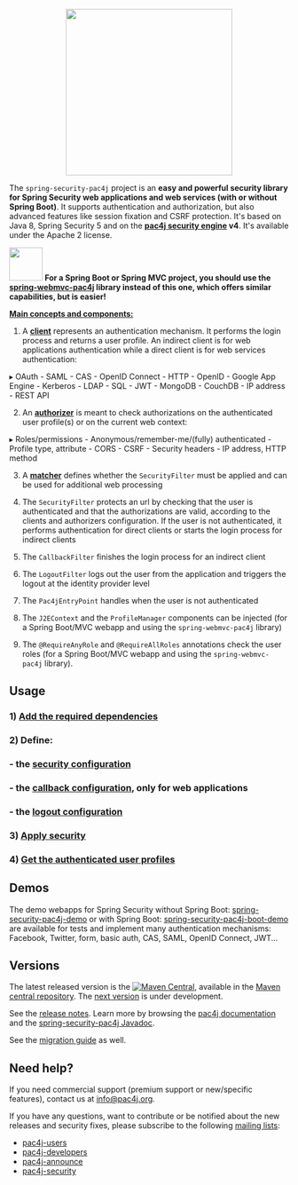 <p align="center">
  <img src="https://pac4j.github.io/pac4j/img/logo-spring-security.png" width="300" />
</p>

The `spring-security-pac4j` project is an **easy and powerful security library for Spring Security web applications and web services (with or without Spring Boot)**. It supports authentication and authorization, but also advanced features like session fixation and CSRF protection.
It's based on Java 8, Spring Security 5 and on the **[pac4j security engine](https://github.com/pac4j/pac4j) v4**. It's available under the Apache 2 license.

<img src="https://pac4j.github.io/pac4j/img/warning_sign.png" width="60" /> <b>For a Spring Boot or Spring MVC project, you should use the [spring-webmvc-pac4j](https://github.com/pac4j/spring-webmvc-pac4j) library instead of this one, which offers similar capabilities, but is easier!</b>

[**Main concepts and components:**](http://www.pac4j.org/docs/main-concepts-and-components.html)

1) A [**client**](http://www.pac4j.org/docs/clients.html) represents an authentication mechanism. It performs the login process and returns a user profile. An indirect client is for web applications authentication while a direct client is for web services authentication:

&#9656; OAuth - SAML - CAS - OpenID Connect - HTTP - OpenID - Google App Engine - Kerberos - LDAP - SQL - JWT - MongoDB - CouchDB - IP address - REST API

2) An [**authorizer**](http://www.pac4j.org/docs/authorizers.html) is meant to check authorizations on the authenticated user profile(s) or on the current web context:

&#9656; Roles/permissions - Anonymous/remember-me/(fully) authenticated - Profile type, attribute -  CORS - CSRF - Security headers - IP address, HTTP method

3) A [**matcher**](http://www.pac4j.org/docs/matchers.html) defines whether the `SecurityFilter` must be applied and can be used for additional web processing

4) The `SecurityFilter` protects an url by checking that the user is authenticated and that the authorizations are valid, according to the clients and authorizers configuration. If the user is not authenticated, it performs authentication for direct clients or starts the login process for indirect clients

5) The `CallbackFilter` finishes the login process for an indirect client

6) The `LogoutFilter` logs out the user from the application and triggers the logout at the identity provider level

7) The `Pac4jEntryPoint` handles when the user is not authenticated

8) The `J2EContext` and the `ProfileManager` components can be injected (for a Spring Boot/MVC webapp and using the `spring-webmvc-pac4j` library)

9) The `@RequireAnyRole` and `@RequireAllRoles` annotations check the user roles (for a Spring Boot/MVC webapp and using the `spring-webmvc-pac4j` library).


## Usage

### 1) [Add the required dependencies](https://github.com/pac4j/spring-security-pac4j/wiki/Dependencies)

### 2) Define:

### - the [security configuration](https://github.com/pac4j/spring-security-pac4j/wiki/Security-configuration)
### - the [callback configuration](https://github.com/pac4j/spring-security-pac4j/wiki/Callback-configuration), only for web applications
### - the [logout configuration](https://github.com/pac4j/spring-security-pac4j/wiki/Logout-configuration)

### 3) [Apply security](https://github.com/pac4j/spring-security-pac4j/wiki/Apply-security)

### 4) [Get the authenticated user profiles](https://github.com/pac4j/spring-security-pac4j/wiki/Get-the-authenticated-user-profiles)


## Demos

The demo webapps for Spring Security without Spring Boot: [spring-security-pac4j-demo](https://github.com/pac4j/spring-security-pac4j-demo) or with Spring Boot: [spring-security-pac4j-boot-demo](https://github.com/pac4j/spring-security-pac4j-boot-demo) are available for tests and implement many authentication mechanisms: Facebook, Twitter, form, basic auth, CAS, SAML, OpenID Connect, JWT...


## Versions

The latest released version is the [![Maven Central](https://maven-badges.herokuapp.com/maven-central/org.pac4j/spring-security-pac4j/badge.svg?style=flat)](https://maven-badges.herokuapp.com/maven-central/org.pac4j/spring-security-pac4j), available in the [Maven central repository](https://repo.maven.apache.org/maven2).
The [next version](https://github.com/pac4j/spring-security-pac4j/wiki/Next-version) is under development.

See the [release notes](https://github.com/pac4j/spring-security-pac4j/wiki/Release-Notes). Learn more by browsing the [pac4j documentation](https://www.javadoc.io/doc/org.pac4j/pac4j-core/4.0.0/index.html) and the [spring-security-pac4j Javadoc](http://www.javadoc.io/doc/org.pac4j/spring-security-pac4j/5.0.0).

See the [migration guide](https://github.com/pac4j/spring-security-pac4j/wiki/Migration-guide) as well.


## Need help?

If you need commercial support (premium support or new/specific features), contact us at [info@pac4j.org](mailto:info@pac4j.org).

If you have any questions, want to contribute or be notified about the new releases and security fixes, please subscribe to the following [mailing lists](http://www.pac4j.org/mailing-lists.html):

- [pac4j-users](https://groups.google.com/forum/?hl=en#!forum/pac4j-users)
- [pac4j-developers](https://groups.google.com/forum/?hl=en#!forum/pac4j-dev)
- [pac4j-announce](https://groups.google.com/forum/?hl=en#!forum/pac4j-announce)
- [pac4j-security](https://groups.google.com/forum/#!forum/pac4j-security)
